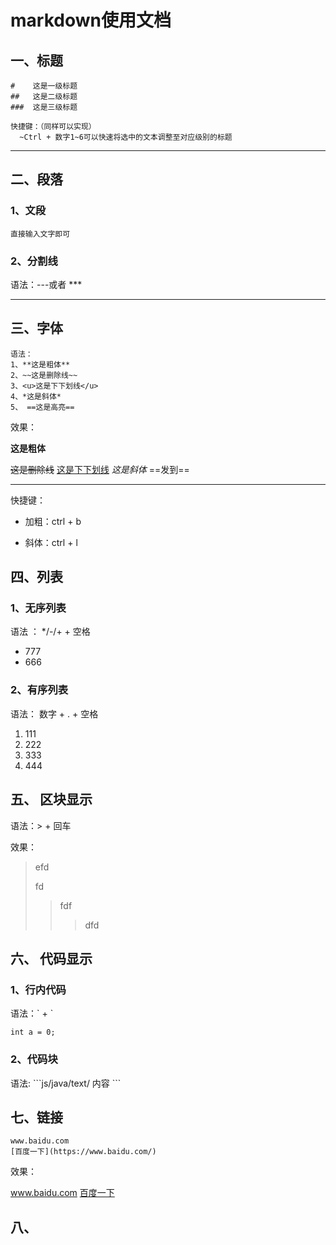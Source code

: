 # markdown使用文档

## 一、标题

```.
#    这是一级标题
##   这是二级标题
###  这是三级标题

快捷键：（同样可以实现）
  ~Ctrl + 数字1~6可以快速将选中的文本调整至对应级别的标题
```

---

## 二、段落

### 1、文段

``` text
直接输入文字即可
```

### 2、分割线

语法：---或者 ***

---

## 三、字体

``` text
语法：
1、**这是粗体**
2、~~这是删除线~~
3、<u>这是下下划线</u>
4、*这是斜体*
5、 ==这是高亮==
```

效果：

**这是粗体** 

~~这是删除线~~
<u>这是下下划线</u>
*这是斜体*
==发到==

---

快捷键：

- 加粗：ctrl + b

- 斜体：ctrl + l

## 四、列表

### 1、无序列表

语法 ： */-/+   +   空格

-    777
-    666

### 2、有序列表

语法： 数字  +  .  + 空格

1.  111
2. 222
3. 333
4. 444

## 五、  区块显示

语法：> + 回车

效果：

> efd
>
> fd
>
> > fdf
> >
> > > dfd
> > >
> > > 
>
> 

## 六、 代码显示

### 1、行内代码

语法：\`   + \`  

`int a = 0;`

### 2、代码块

语法: \`\`\`js/java/text/   内容  \`\`\`

## 七、链接

``` text
www.baidu.com
[百度一下](https://www.baidu.com/)
```

效果：

www.baidu.com
[百度一下](https://www.baidu.com/)

## 八、 



